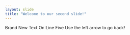 ```yaml
---
layout: slide
title: "Welcome to our second slide!"
---
```

Brand New Text On Line Five
Use the left arrow to go back!
